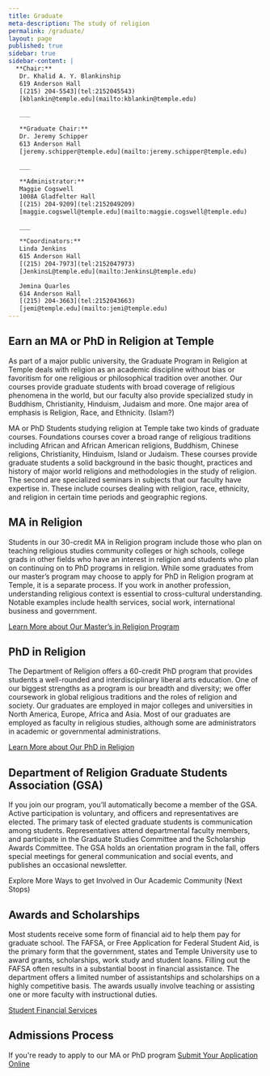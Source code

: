 ```yaml
---
title: Graduate
meta-description: The study of religion
permalink: /graduate/
layout: page
published: true
sidebar: true
sidebar-content: |
  **Chair:**  
   Dr. Khalid A. Y. Blankinship  
   619 Anderson Hall  
   [(215) 204-5543](tel:2152045543)  
   [kblankin@temple.edu](mailto:kblankin@temple.edu)  
   
   ___
   
   **Graduate Chair:**  
   Dr. Jeremy Schipper  
   613 Anderson Hall    
   [jeremy.schipper@temple.edu](mailto:jeremy.schipper@temple.edu)  
   
   ___
   
   **Administrator:**  
   Maggie Cogswell  
   1008A Gladfelter Hall   
   [(215) 204-9209](tel:2152049209)  
   [maggie.cogswell@temple.edu](mailto:maggie.cogswell@temple.edu)  
   
   ___

   **Coordinators:**  
   Linda Jenkins  
   615 Anderson Hall    
   [(215) 204-7973](tel:2152047973)   
   [JenkinsL@temple.edu](mailto:JenkinsL@temple.edu)  

   Jemina Quarles  
   614 Anderson Hall    
   [(215) 204-3663](tel:2152043663)  
   [jemi@temple.edu](mailto:jemi@temple.edu)
---
```

## Earn an MA or PhD in Religion at Temple

As part of a major public university, the Graduate Program in Religion at Temple deals with religion as an academic discipline without bias or favoritism for one religious or philosophical tradition over another. Our courses provide graduate students with broad coverage of religious phenomena in the world, but our faculty also provide specialized study in Buddhism, Christianity, Hinduism, Judaism and more. One major area of emphasis is Religion, Race, and Ethnicity. (Islam?) 

MA or PhD Students studying religion at Temple take two kinds of graduate courses. Foundations courses cover a broad range of religious traditions including African and African American religions, Buddhism, Chinese religions, Christianity, Hinduism, Island or Judaism. These courses provide graduate students a solid background in the basic thought, practices and history of major world religions and methodologies in the study of religion. The second are specialized seminars in subjects that our faculty have expertise in. These include courses dealing with religion, race, ethnicity, and religion in certain time periods and geographic regions. 

## MA in Religion

Students in our 30-credit MA in Religion program include those who plan on teaching religious studies community colleges or high schools, college grads in other fields who have an interest in religion and students who plan on continuing on to PhD programs in religion. While some graduates from our master’s program may choose to apply for PhD in Religion program at Temple, it is a separate process.  If you work in another profession, understanding religious context is essential to cross-cultural understanding. Notable examples include health services, social work, international business and government. 

[Learn More about Our Master’s in Religion Program](http://www.cla.temple.edu/religion/graduate/master-of-arts-program/)

## PhD in Religion

The Department of Religion offers a 60-credit PhD program that provides students a well-rounded and interdisciplinary liberal arts education. One of our biggest strengths as a program is our breadth and diversity; we offer coursework in global religious traditions and the roles of religion and society. Our graduates are employed in major colleges and universities in North America, Europe, Africa and Asia. Most of our graduates are employed as faculty in religious studies, although some are administrators in academic or governmental administrations. 

[Learn More about Our PhD in Religion](http://bulletin.temple.edu/graduate/scd/cla/religion-phd/#text)

## Department of Religion Graduate Students Association (GSA)

If you join our program, you’ll automatically become a member of the GSA. Active participation is voluntary, and officers and representatives are elected. The primary task of elected graduate students is communication among students. Representatives attend departmental faculty members, and participate in the Graduate Studies Committee and the Scholarship Awards Committee. The GSA holds an orientation program in the fall, offers special meetings for general communication and social events, and publishes an occasional newsletter.

Explore More Ways to get Involved in Our Academic Community (Next Stops)


## Awards and Scholarships

Most students receive some form of financial aid to help them pay for graduate school. The FAFSA, or Free Application for Federal Student Aid, is the primary form that the government, states and Temple University use to award grants, scholarships, work study and student loans. Filling out the FAFSA often results in a substantial boost in financial assistance. The department offers a limited number of assistantships and scholarships on a highly competitive basis. The awards usually involve teaching or assisting one or more faculty with instructional duties.

[Student Financial Services](https://sfs.temple.edu/financial-aid-types/scholarships/study-abroad)

## Admissions Process

If you're ready to apply to our MA or PhD program [Submit Your Application Online](https://prd-wlssb.temple.edu/prod8/bwskalog.P_DispLoginNon)


